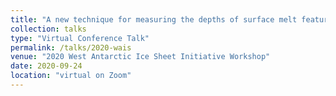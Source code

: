 ```yaml
---
title: "A new technique for measuring the depths of surface melt features on ice sheets from ICESat-2"
collection: talks
type: "Virtual Conference Talk"
permalink: /talks/2020-wais
venue: "2020 West Antarctic Ice Sheet Initiative Workshop"
date: 2020-09-24
location: "virtual on Zoom"
---
```

